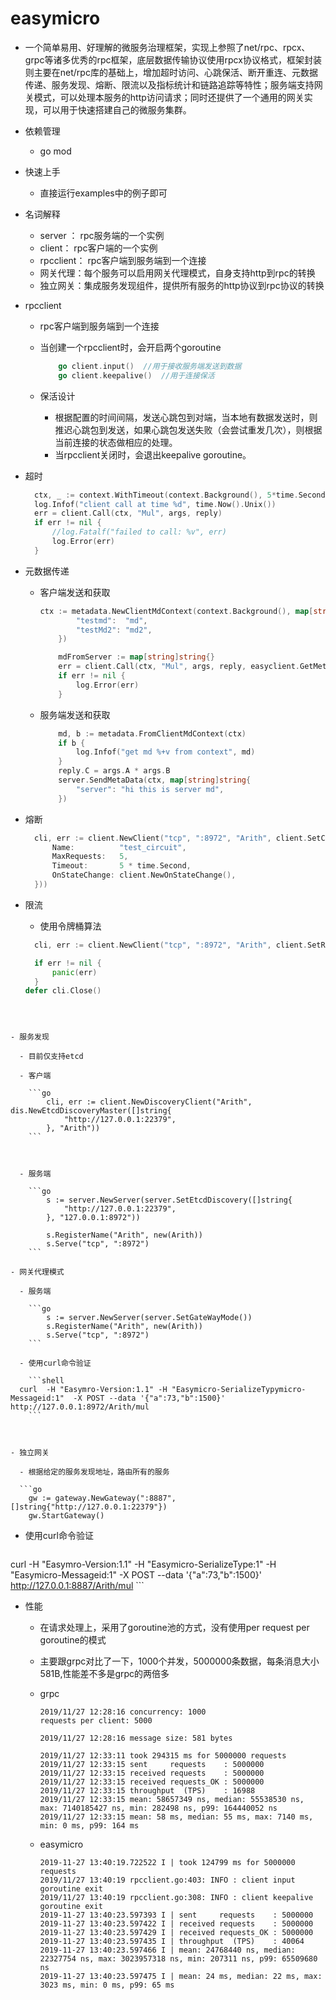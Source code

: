 # easymicro
- 一个简单易用、好理解的微服务治理框架，实现上参照了net/rpc、rpcx、grpc等诸多优秀的rpc框架，底层数据传输协议使用rpcx协议格式，框架封装则主要在net/rpc库的基础上，增加超时访问、心跳保活、断开重连、元数据传递、服务发现、熔断、限流以及指标统计和链路追踪等特性；服务端支持网关模式，可以处理本服务的http访问请求；同时还提供了一个通用的网关实现，可以用于快速搭建自己的微服务集群。

- 依赖管理

  - go mod

- 快速上手

  - 直接运行examples中的例子即可

- 名词解释

  - server ： rpc服务端的一个实例
  - client：  rpc客户端的一个实例
  - rpcclient： rpc客户端到服务端到一个连接
  - 网关代理：每个服务可以启用网关代理模式，自身支持http到rpc的转换
  - 独立网关：集成服务发现组件，提供所有服务的http协议到rpc协议的转换

- rpcclient

  - rpc客户端到服务端到一个连接

  - 当创建一个rpcclient时，会开启两个goroutine

    ```go
    	go client.input()  //用于接收服务端发送到数据
    	go client.keepalive()  //用于连接保活
    ```

  - 保活设计

    - 根据配置的时间间隔，发送心跳包到对端，当本地有数据发送时，则推迟心跳包到发送，如果心跳包发送失败（会尝试重发几次），则根据当前连接的状态做相应的处理。
    - 当rpcclient关闭时，会退出keepalive goroutine。

- 超时

  ```go
  	ctx, _ := context.WithTimeout(context.Background(), 5*time.Second)
  	log.Infof("client call at time %d", time.Now().Unix())
  	err = client.Call(ctx, "Mul", args, reply)
  	if err != nil {
  		//log.Fatalf("failed to call: %v", err)
  		log.Error(err)
  	}
  ```

  

- 元数据传递

  - 客户端发送和获取

    ```go
    ctx := metadata.NewClientMdContext(context.Background(), map[string]string{
    		"testmd":  "md",
    		"testMd2": "md2",
    	})
    
    	mdFromServer := map[string]string{}
    	err = client.Call(ctx, "Mul", args, reply, easyclient.GetMetadataFromServer(&mdFromServer))
    	if err != nil {
    		log.Error(err)
    	}
    ```

  - 服务端发送和获取

    ```go
    	md, b := metadata.FromClientMdContext(ctx)
    	if b {
    		log.Infof("get md %+v from context", md)
    	}
    	reply.C = args.A * args.B
    	server.SendMetaData(ctx, map[string]string{
    		"server": "hi this is server md",
    	})
    ```

- 熔断

  ```go
	cli, err := client.NewClient("tcp", ":8972", "Arith", client.SetCircuitBreaker(gobreaker.Settings{
  		Name:          "test_circuit",
		MaxRequests:   5,
  		Timeout:       5 * time.Second,
  		OnStateChange: client.NewOnStateChange(),
  	}))
  
  ```

  

- 限流

  - 使用令牌桶算法

  ```go
	cli, err := client.NewClient("tcp", ":8972", "Arith", client.SetRateLimiter(ratelimit.NewBucketWithQuantum(1*time.Second, 5, 1)))
  
  	if err != nil {
  		panic(err)
  	}
  defer cli.Close()
```
  

  
- 服务发现

  - 目前仅支持etcd

  - 客户端

    ```go
    	cli, err := client.NewDiscoveryClient("Arith", dis.NewEtcdDiscoveryMaster([]string{
    		"http://127.0.0.1:22379",
    	}, "Arith"))
    ```

    

  - 服务端

    ```go
    	s := server.NewServer(server.SetEtcdDiscovery([]string{
    		"http://127.0.0.1:22379",
    	}, "127.0.0.1:8972"))
    
    	s.RegisterName("Arith", new(Arith))
    	s.Serve("tcp", ":8972")
    ```

- 网关代理模式

  - 服务端

    ```go
    	s := server.NewServer(server.SetGateWayMode())
    	s.RegisterName("Arith", new(Arith))
    	s.Serve("tcp", ":8972")
    ```
    
  - 使用curl命令验证

    ```shell
  curl  -H "Easymro-Version:1.1" -H "Easymicro-SerializeTypymicro-Messageid:1"  -X POST --data '{"a":73,"b":1500}'  http://127.0.0.1:8972/Arith/mul
    ```
    
    

- 独立网关

  - 根据给定的服务发现地址，路由所有的服务

  ```go
  	gw := gateway.NewGateway(":8887", []string{"http://127.0.0.1:22379"})
  	gw.StartGateway()
  ```

  - 使用curl命令验证

    ```shell
  curl  -H "Easymro-Version:1.1" -H "Easymicro-SerializeType:1" -H "Easymicro-Messageid:1"  -X POST --data '{"a":73,"b":1500}'  http://127.0.0.1:8887/Arith/mul
    ```

    

- 性能

  - 在请求处理上，采用了goroutine池的方式，没有使用per request per goroutine的模式

  - 主要跟grpc对比了一下，1000个并发，5000000条数据，每条消息大小581B,性能差不多是grpc的两倍多

  - grpc

    ```
    2019/11/27 12:28:16 concurrency: 1000
    requests per client: 5000
    
    2019/11/27 12:28:16 message size: 581 bytes
    
    2019/11/27 12:33:11 took 294315 ms for 5000000 requests
    2019/11/27 12:33:15 sent     requests    : 5000000
    2019/11/27 12:33:15 received requests    : 5000000
    2019/11/27 12:33:15 received requests_OK : 5000000
    2019/11/27 12:33:15 throughput  (TPS)    : 16988
    2019/11/27 12:33:15 mean: 58657349 ns, median: 55538530 ns, max: 7140185427 ns, min: 282498 ns, p99: 164440052 ns
    2019/11/27 12:33:15 mean: 58 ms, median: 55 ms, max: 7140 ms, min: 0 ms, p99: 164 ms
    
    ```

    

  - easymicro

    ```
    2019-11-27 13:40:19.722522 I | took 124799 ms for 5000000 requests
    2019/11/27 13:40:19 rpcclient.go:403: INFO : client input goroutine exit
    2019/11/27 13:40:19 rpcclient.go:308: INFO : client keepalive goroutine exit
    2019-11-27 13:40:23.597393 I | sent     requests    : 5000000
    2019-11-27 13:40:23.597422 I | received requests    : 5000000
    2019-11-27 13:40:23.597429 I | received requests_OK : 5000000
    2019-11-27 13:40:23.597435 I | throughput  (TPS)    : 40064
    2019-11-27 13:40:23.597466 I | mean: 24768440 ns, median: 22327754 ns, max: 3023957318 ns, min: 207311 ns, p99: 65509680 ns
    2019-11-27 13:40:23.597475 I | mean: 24 ms, median: 22 ms, max: 3023 ms, min: 0 ms, p99: 65 ms
    ```

    
